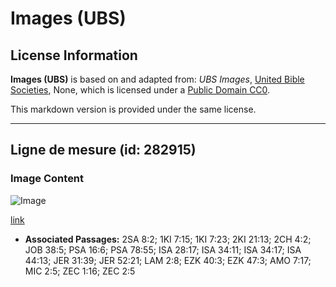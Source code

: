 # Images (UBS)

## License Information

**Images (UBS)** is based on and adapted from: _UBS Images_, [United Bible Societies](https://unitedbiblesocieties.org/), None, which is licensed under a [Public Domain CC0](https://creativecommons.org/public-domain/cc0/).

This markdown version is provided under the same license.



--------------------------------

## Ligne de mesure (id: 282915)

### Image Content

![Image](https://cdn.aquifer.bible/aquifer-content/resources/Media/WEB-0360_measuring_line.jpg)

[link](https://cdn.aquifer.bible/aquifer-content/resources/Media/WEB-0360_measuring_line.jpg)

* **Associated Passages:** 2SA 8:2; 1KI 7:15; 1KI 7:23; 2KI 21:13; 2CH 4:2; JOB 38:5; PSA 16:6; PSA 78:55; ISA 28:17; ISA 34:11; ISA 34:17; ISA 44:13; JER 31:39; JER 52:21; LAM 2:8; EZK 40:3; EZK 47:3; AMO 7:17; MIC 2:5; ZEC 1:16; ZEC 2:5

